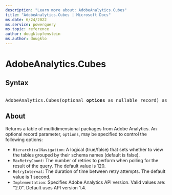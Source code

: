```yaml
---
description: "Learn more about: AdobeAnalytics.Cubes"
title: "AdobeAnalytics.Cubes | Microsoft Docs"
ms.date: 6/24/2022
ms.service: powerquery
ms.topic: reference
author: dougklopfenstein
ms.author: dougklo
---
```

# AdobeAnalytics.Cubes

## Syntax

<pre>  
AdobeAnalytics.Cubes(optional <b>options</b> as nullable record) as table
</pre>

## About

Returns a table of multidimensional packages from Adobe Analytics. An optional record parameter, `options`, may be specified to control the following options:

* `HierarchicalNavigation`: A logical (true/false) that sets whether to view the tables grouped by their schema names (default is false).
* `MaxRetryCount`: The number of retries to perform when polling for the result of the query. The default value is 120.
* `RetryInterval`: The duration of time between retry attempts. The default value is 1 second.
* `Implementation`: Specifies Adobe Analytics API version. Valid values are: "2.0". Default uses API version 1.4.
